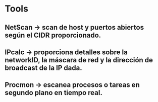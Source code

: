# Tools 

## NetScan -> scan de host y puertos abiertos según el CIDR proporcionado.
## IPcalc -> proporciona detalles sobre la networkID, la máscara de red y la dirección de broadcast de la IP dada.
## Procmon -> escanea procesos o tareas en segundo plano en tiempo real.
